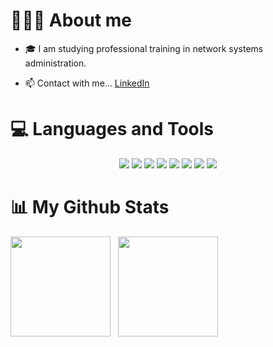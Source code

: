 # 👨🏼‍💻 About me

- 🎓️ I am studying professional training in network systems administration.

- 📫 Contact with me... [LinkedIn](https://www.linkedin.com/in/raulsanchezzt)

# 💻 Languages and Tools

<div style="text-align: center;">

<img src="https://img.icons8.com/color/71/undefined/linux--v1.png">
<img src="https://img.icons8.com/plasticine/71/undefined/bash.png">
<img src="https://img.icons8.com/color/71/000000/javascript.png">
<img src="https://api.iconify.design/simple-icons/hugo.svg?color=%23ff4088&width=71&height=71">
<img src="https://img.icons8.com/color/71/000000/python.png">
<img src="https://img.icons8.com/color/71/000000/git.png">
<img src="https://img.icons8.com/color/71/000000/docker.png">
<img src="https://img.icons8.com/fluent/71/000000/mysql-logo.png">

</div>

<h1> 📊 My Github Stats</h1>

<img height="160em" src="https://github-readme-streak-stats.herokuapp.com/?user=RaulSanchezzt&theme=graywhite"></img> &nbsp;
<img height="160em" src="https://github-readme-stats.vercel.app/api?username=RaulSanchezzt&count_private=true&show_icons=true&theme=graywhite"></img>